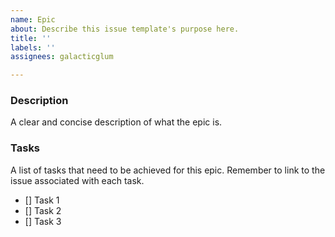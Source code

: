 ```yaml
---
name: Epic
about: Describe this issue template's purpose here.
title: ''
labels: ''
assignees: galacticglum

---
```


### Description
A clear and concise description of what the epic is.

### Tasks
A list of tasks that need to be achieved for this epic. Remember to link to the issue associated with each task.

- [] Task 1
- [] Task 2
- [] Task 3
